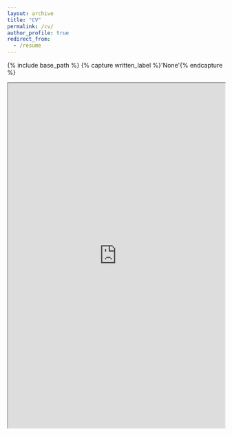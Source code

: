 ```yaml
---
layout: archive
title: "CV"
permalink: /cv/
author_profile: true
redirect_from:
  - /resume
---
```


{% include base_path %}
{% capture written_label %}'None'{% endcapture %}
<iframe src='https://hin1115.github.io/files/pdf/CV_SNU_2021.pdf', width="100%", height="800em"></iframe>

